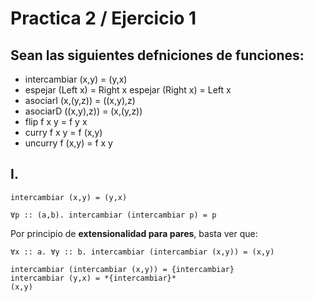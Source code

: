 # Practica 2 / Ejercicio 1 
## Sean las siguientes defniciones de funciones:
- intercambiar (x,y) = (y,x)
- espejar (Left x) = Right x
espejar (Right x) = Left x
- asociarI (x,(y,z)) = ((x,y),z)
- asociarD ((x,y),z)) = (x,(y,z))
- flip f x y = f y x
- curry f x y = f (x,y)
- uncurry f (x,y) = f x y

## I.
```
intercambiar (x,y) = (y,x)
```
```
∀p :: (a,b). intercambiar (intercambiar p) = p
```
Por principio de **extensionalidad para pares**, basta ver que:
```
∀x :: a. ∀y :: b. intercambiar (intercambiar (x,y)) = (x,y)
```
```
intercambiar (intercambiar (x,y)) = {intercambiar}
intercambiar (y,x) = *{intercambiar}*
(x,y)
```
